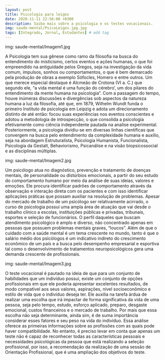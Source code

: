 ```yaml
---
layout: post
title: Psicologia para leigos 
date: 2020-11-11 22:56:00 +0300
description: Saiba mais sobre a psicologia e os testes vocacionais.
img: saude-mental/PsicoLeigos.jpg.jpg
tags: [Integrado, Jornal, Estudantes] # add tag
---
```


img: saude-mental/Imagem1.jpg

A Psicologia tem sua gênese como ramo da filosofia na busca do entendimento do misticismo, certos eventos e ações humanas, o que foi empreendido na antiguidade pelos Gregos, seja na investigação da vida comum, impulsos, sonhos ou comportamentos, o que é bem demarcado pela produção de obras a exemplo Sófocles, Homero e entre outros. Um que merece especial destaque é Alcmeão de Crotona (VI a. C.) que segundo ele, “a vida mental é uma função do cérebro’, um dos pilares do entendimento da mente humana na psicologia”.
Com a passagem do tempo, houve inúmeras discussões e divergências sob aspectos da natureza humana a luz da filosofia, até que, em 1879, Wilhelm Wundt funda o primeiro Instituto de psicologia em Leipzig e adota um direcionamento distinto de até então: focou suas experiências nos eventos conscientes e adotou a metodologia de introspecção, o que consolida a psicologia efetivamente como ciência independente pautada na analise experimental. 
Posteriormente, a psicologia dividiu-se em diversas linhas cientificas que convergem na busca pelo entendimento da complexidade humana e auxilio, seja na abordagem Estruturalista, Psicologia Humanista, Funcionalista, Psicologia da Gestalt, Behaviorismo, Psicanálise e na visão biopsicossocial e as disciplinas múltiplas.


img: saude-mental/Imagem2.jpg


Um psicólogo atua no diagnóstico, prevenção e tratamento de doenças mentais, de personalidade ou distúrbios emocionais, a partir do seu estudo do comportamento humano por meio da análise de suas ideias, valores e emoções. Ele procura identificar padrões de comportamento através da observação e interação direta com os pacientes e com isso identificar aplicações práticas que possam auxiliar na resolução de problemas. 
Apesar do mercado de trabalho de um psicólogo ser relativamente acirrado, o curso de psicologia possui uma ampla área de atuação que vai desde o trabalho clínico a escolas, instituições públicas e privadas, tribunais, esportes e seleção de funcionários.
O perfil daqueles que buscam atendimento psicológico é amplo e diverso, não concentrado apenas em pessoas que possuem problemas mentais graves, “loucos”. Além de que o cuidado com a saúde mental é um tema crescente no mundo, tanto é que o salário médio dos psicólogos é um indicativo indireto do crescimento econômico de um país e a busca pelo desempenho empresarial e esportiva tal como o desenvolvimento de tratamentos neuropsicológicos gera uma demanda crescente de profissionais. 
 
img: saude-mental/Imagem3.jpg


O teste vocacional é pautado na ideia de que para um conjunto de habilidades que um indivíduo possui, existe um conjunto de opções profissionais em que ele poderia apresentar excelentes resultados, de modo compatível aos seus valores, aspirações, nível socioeconômico e estilo de vida que o indivíduo deseja ter. 
Ele auxilia na tarefa árdua de realizar uma escolha que irá impactar de forma significativa da vida de uma pessoa, seja pelo tempo, estudo, esforço aplicado, preparo, desgaste emocional, custos financeiros e o mercado de trabalho. Por mais que essa escolha não seja determinante, ainda sim, é de suma importância considerar esses fatores e seu peso na vida do indivíduo.
Essa análise oferece as primeiras informações sobre as profissões com as quais pode haver compatibilidade. No entanto, é preciso levar em conta que apenas um teste não é capaz de reconhecer todas as características pessoais e necessidades psicológicas da pessoa que está realizando a seleção profissional, por isso, a recomendação da realização de uma sessão de Orientação Profissional, que é uma ampliação dos objetivos do teste. 
